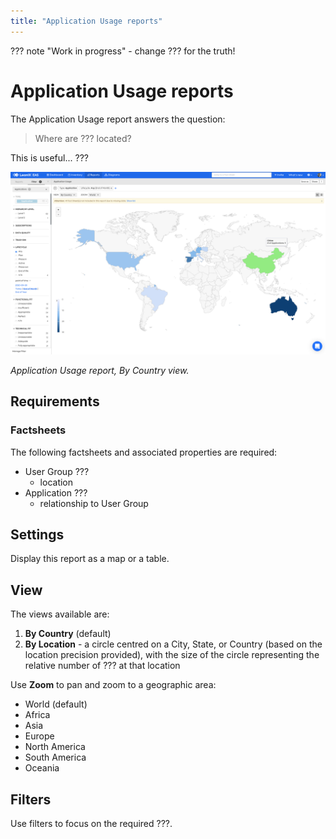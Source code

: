 ```yaml
---
title: "Application Usage reports"
---
```


??? note "Work in progress"
    - change ??? for the truth!

# Application Usage reports

The Application Usage report answers the question:

>Where are ??? located?

This is useful... ???

[![Application Sourcing](/assets/images/application-usage.png)](/assets/images/application-usage.png)

<!--
![](https://www.leanix.net/hubfs/worldmap-8-Col-XL.svg)
-->

*Application Usage report, By Country view.*

## Requirements

### Factsheets

The following factsheets and associated properties are required:

- User Group ???
    - location
- Application ???   
    - relationship to User Group 
    
<!--
#### Tags 

- No tags are required for this report

#### Other requirement

- No other requirements
-->


## Settings

Display this report as a map or a table. 

## View

The views available are: 

1. **By Country** (default)
2. **By Location** - a circle centred on a City, State, or Country (based on the location precision provided), with the size of the circle representing the relative number of ??? at that location

Use **Zoom** to pan and zoom to a geographic area:

- World (default)
- Africa
- Asia
- Europe
- North America
- South America
- Oceania


## Filters

Use filters to focus on the required ???.

<!--
## Editing

This report cannot be edited
-->
